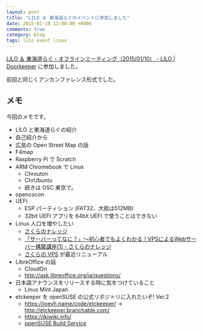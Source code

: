 ```yaml
---
layout: post
title: "LILO ＆ 東海道らぐのイベントに参加しました"
date: 2015-01-10 13:00:00 +0900
comments: true
category: blog
tags: lilo event linux
---
```

[LILO ＆ 東海道らぐ・オフラインミーティング（2015/01/10） - LILO | Doorkeeper](http://lilo.doorkeeper.jp/events/18987 "LILO ＆ 東海道らぐ・オフラインミーティング（2015/01/10） - LILO | Doorkeeper")
に参加しました。

前回と同じくアンカンファレンス形式でした。

<!--more-->

## メモ

今回のメモです。

- LILO と東海道らぐの紹介
- 自己紹介から
- 広島の Open Street Map の話
- F4map
- Raspberry Pi で Scratch
- ARM Chromebook で Linux
  - Chrouton
  - ChrUbuntu
  - 続きは OSC 東京で。
- opencocon
- UEFI
  - ESP パーティション (FAT32、大抵は512MB)
  - 32bit UEFI アプリを 64bit UEFI で使うことはできない
- Linux 人口を増やしたい
  - [さくらのナレッジ](http://knowledge.sakura.ad.jp/ "さくらのナレッジ")
  - [「サーバーってなに？」～初心者でもよくわかる！VPSによるWebサーバー構築講座(1) - さくらのナレッジ](http://knowledge.sakura.ad.jp/beginner/2691/ "「サーバーってなに？」～初心者でもよくわかる！VPSによるWebサーバー構築講座(1) - さくらのナレッジ")
  - [さくらの VPS](http://vps.sakura.ad.jp/ "さくらの VPS") が最近リニューアル
- LibreOffice の話
  - CloudOn
  - <http://ask.libreoffice.org/ja/questions/>
- 日本語アナウンスをリリースする時に気をつけていること
  - Linux Mint Japan
- etckeeper を openSUSE の公式リポジトリに入れたいぞ! Ver.2
  - <https://joeyh.name/code/etckeeper/> → <http://etckeeper.branchable.com/>
  - <https://ikiwiki.info/>
  - [openSUSE Build Service](https://build.opensuse.org/ "openSUSE Build Service")

